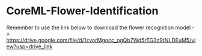 # CoreML-Flower-Identification
Remember to use the link below to download the flower recognition model -> 
https://drive.google.com/file/d/1zvorMgocc_ogQb7Wd5rTG3z9tNLDEuM5/view?usp=drive_link
